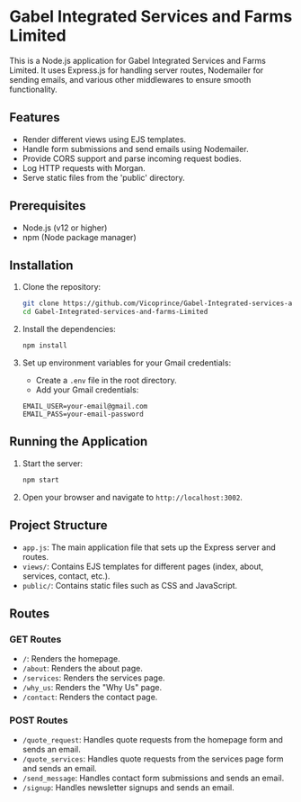 # Gabel Integrated Services and Farms Limited

This is a Node.js application for Gabel Integrated Services and Farms Limited. It uses Express.js for handling server routes, Nodemailer for sending emails, and various other middlewares to ensure smooth functionality.

## Features

- Render different views using EJS templates.
- Handle form submissions and send emails using Nodemailer.
- Provide CORS support and parse incoming request bodies.
- Log HTTP requests with Morgan.
- Serve static files from the 'public' directory.

## Prerequisites

- Node.js (v12 or higher)
- npm (Node package manager)

## Installation

1. Clone the repository:
    ```sh
    git clone https://github.com/Vicoprince/Gabel-Integrated-services-and-farms-Limited.git
    cd Gabel-Integrated-services-and-farms-Limited
    ```

2. Install the dependencies:
    ```sh
    npm install
    ```

3. Set up environment variables for your Gmail credentials:
    - Create a `.env` file in the root directory.
    - Add your Gmail credentials:
    ```plaintext
    EMAIL_USER=your-email@gmail.com
    EMAIL_PASS=your-email-password
    ```

## Running the Application

1. Start the server:
    ```sh
    npm start
    ```

2. Open your browser and navigate to `http://localhost:3002`.

## Project Structure

- `app.js`: The main application file that sets up the Express server and routes.
- `views/`: Contains EJS templates for different pages (index, about, services, contact, etc.).
- `public/`: Contains static files such as CSS and JavaScript.

## Routes

### GET Routes

- `/`: Renders the homepage.
- `/about`: Renders the about page.
- `/services`: Renders the services page.
- `/why_us`: Renders the "Why Us" page.
- `/contact`: Renders the contact page.

### POST Routes

- `/quote_request`: Handles quote requests from the homepage form and sends an email.
- `/quote_services`: Handles quote requests from the services page form and sends an email.
- `/send_message`: Handles contact form submissions and sends an email.
- `/signup`: Handles newsletter signups and sends an email.
